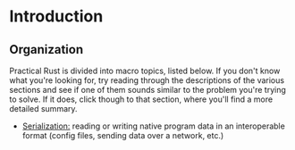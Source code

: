 # Introduction

## Organization

Practical Rust is divided into macro topics, listed below. If you don't know what you're looking for, try reading through the descriptions of the various sections and see if one of them sounds similar to the problem you're trying to solve. If it does, click though to that section, where you'll find a more detailed summary.

- [Serialization:](./serialization) reading or writing native program data in an interoperable format (config files, sending data over a network, etc.)